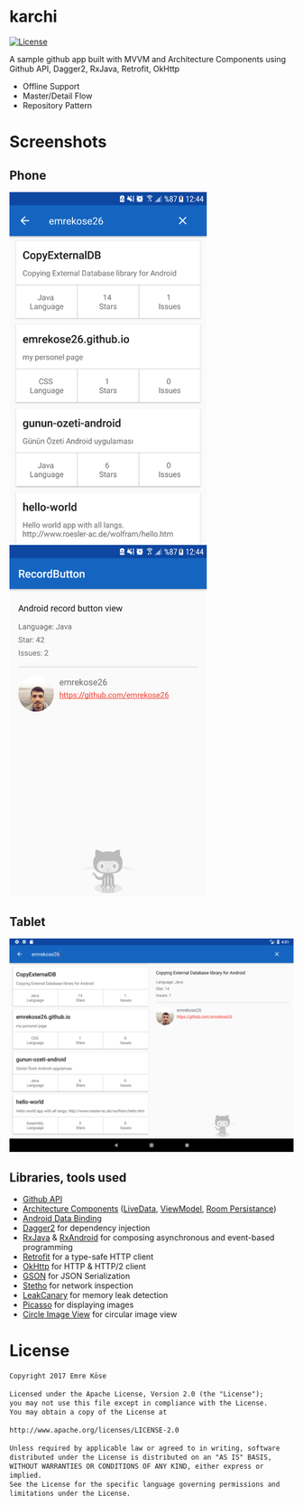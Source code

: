 # karchi
[![License](https://img.shields.io/badge/license-Apache%202.0-blue.svg)]()

A sample github app built with MVVM and Architecture Components using Github API, Dagger2, RxJava, Retrofit, OkHttp

* Offline Support
* Master/Detail Flow
* Repository Pattern

# Screenshots
## Phone
<img src="https://github.com/emrekose26/karchi/blob/master/art/phone2.png" width="350"> <img src="https://github.com/emrekose26/karchi/blob/master/art/phone1.png" width="350">

## Tablet
<img src="https://github.com/emrekose26/karchi/blob/master/art/tablet.png" width="700">

## Libraries, tools used
* [Github API](https://api.github.com/)
* [Architecture Components](https://developer.android.com/topic/libraries/architecture/index.html) ([LiveData](https://developer.android.com/topic/libraries/architecture/livedata.html), [ViewModel](https://developer.android.com/topic/libraries/architecture/viewmodel.html), [Room Persistance](https://developer.android.com/topic/libraries/architecture/room.html))
* [Android Data Binding](https://developer.android.com/topic/libraries/data-binding/index.html)
* [Dagger2](https://github.com/google/dagger) for dependency injection
* [RxJava](https://github.com/ReactiveX/RxJava) & [RxAndroid](https://github.com/ReactiveX/RxAndroid) for composing asynchronous and event-based programming
* [Retrofit](https://github.com/square/retrofit) for a type-safe HTTP client 
* [OkHttp](https://github.com/square/okhttp) for HTTP & HTTP/2 client 
* [GSON](https://github.com/google/gson) for JSON Serialization
* [Stetho](https://github.com/facebook/stetho) for network inspection
* [LeakCanary](https://github.com/square/leakcanary) for memory leak detection
* [Picasso](https://github.com/square/picasso) for displaying images
* [Circle Image View](https://github.com/hdodenhof/CircleImageView) for circular image view

# License
    Copyright 2017 Emre Köse

    Licensed under the Apache License, Version 2.0 (the "License");
    you may not use this file except in compliance with the License.
    You may obtain a copy of the License at

    http://www.apache.org/licenses/LICENSE-2.0

    Unless required by applicable law or agreed to in writing, software
    distributed under the License is distributed on an "AS IS" BASIS,
    WITHOUT WARRANTIES OR CONDITIONS OF ANY KIND, either express or implied.
    See the License for the specific language governing permissions and
    limitations under the License.
